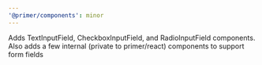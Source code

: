 ```yaml
---
'@primer/components': minor
---
```


Adds TextInputField, CheckboxInputField, and RadioInputField components. Also adds a few internal (private to primer/react) components to support form fields
